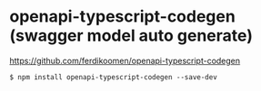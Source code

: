 # openapi-typescript-codegen (swagger model auto generate)

https://github.com/ferdikoomen/openapi-typescript-codegen

```
$ npm install openapi-typescript-codegen --save-dev
```
